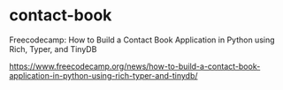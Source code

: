# contact-book
Freecodecamp: How to Build a Contact Book Application in Python using Rich, Typer, and TinyDB

https://www.freecodecamp.org/news/how-to-build-a-contact-book-application-in-python-using-rich-typer-and-tinydb/
